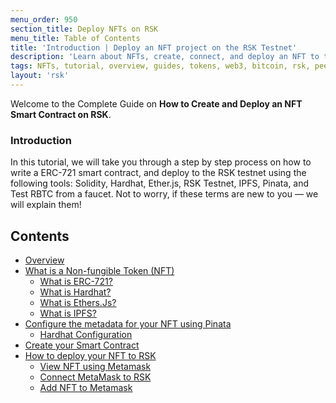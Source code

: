 ```yaml
---
menu_order: 950
section_title: Deploy NFTs on RSK
menu_title: Table of Contents
title: 'Introduction | Deploy an NFT project on the RSK Testnet'
description: 'Learn about NFTs, create, connect, and deploy an NFT to the RSK Blockchain.'
tags: NFTs, tutorial, overview, guides, tokens, web3, bitcoin, rsk, peer-to-peer, blockchain, nft, ERC-721, smart-contract, hardhat, ethersjs, ipfs, metamask, testnet, pinata
layout: 'rsk'
---
```


Welcome to the Complete Guide on **How to Create and Deploy an NFT Smart Contract on RSK**.

### Introduction

In this tutorial, we will take you through a step by step process on how to write a ERC-721 smart contract, and deploy to the RSK testnet using the following tools:
Solidity, Hardhat, Ether.js, RSK Testnet, IPFS, Pinata, and Test RBTC from a faucet.
Not to worry, if these terms are new to you — we will explain them!

## Contents

- [Overview](/guides/nft/overview/)
- [What is a Non-fungible Token (NFT)](/guides/nft/overview/#what-is-a-non-fungible-token-nft/)
    - [What is ERC-721?](/guides/nft/overview/#what-is-erc-721/)
    - [What is Hardhat?](/guides/nft/overview/#what-is-hardhat/)
    - [What is Ethers.Js?](/guides/nft/overview/#what-is-ethersjs/)
    - [What is IPFS?](/guides/nft/overview/#what-is-ipfs/)
- [Configure the metadata for your NFT using Pinata](/guides/nft/configure-nft-metadata/#configure-the-metadata-for-your-nft-using-pinata/)
    - [Hardhat Configuration](/guides/nft/configure-nft-metadata/#hardhat-configuration/)
- [Create your Smart Contract](/guides/nft/create-smart-contract/#top/)
- [How to deploy your NFT to RSK](/guides/nft/deploy-nft-on-rsk/#how-to-deploy-your-nft-on-rsk/)
    - [View NFT using Metamask](/guides/nft/deploy-nft-on-rsk/#view-nft-using-metamask/)
    - [Connect MetaMask to RSK](/guides/nft/deploy-nft-on-rsk/#connect-metamask-to-rsk-testnet/)
    - [Add NFT to Metamask](/guides/nft/deploy-nft-on-rsk/#add-nft-to-metamask/)